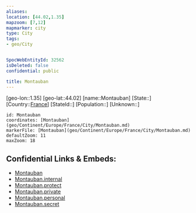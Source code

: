```yaml
---
aliases: 
location: [44.02,1.35]
mapzoom: [7,12] 
mapmarker: city 
type: City
tags:
- geo/City


SpocWebEntityId: 32562
isDeleted: false
confidential: public

title: Montauban
---
```

[geo-lon::1.35]
[geo-lat::44.02]
[name::Montauban]
[State::]
[Country::[France](geo/Continent/Europe/France.md)]
[StateId::]
[Population::]
[Unknown::]


```leaflet
id: Montauban
coordinates: [Montauban](geo/Continent/Europe/France/City/Montauban.md)
markerFile: [Montauban](geo/Continent/Europe/France/City/Montauban.md)
defaultZoom: 11 
maxZoom: 18
```


## Confidential Links & Embeds: 
- [Montauban](../../../../../../_public/geo/Continent/Europe/France/City/Montauban.md) 
- [Montauban.internal](../../../../../../_internal/geo/Continent/Europe/France/City/Montauban.internal.md) 
- [Montauban.protect](../../../../../../_protect/geo/Continent/Europe/France/City/Montauban.protect.md) 
- [Montauban.private](../../../../../../_private/geo/Continent/Europe/France/City/Montauban.private.md) 
- [Montauban.personal](../../../../../../_personal/geo/Continent/Europe/France/City/Montauban.personal.md) 
- [Montauban.secret](../../../../../../_secret/geo/Continent/Europe/France/City/Montauban.secret.md) 
